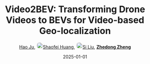 ---
title: "Video2BEV: Transforming Drone Videos to BEVs for Video-based Geo-localization"
collection: publications
permalink: /publication/Video2BE2025
date: 2025-01-01
doi: 
keywords: transforming drone videos, video based geo, video2bev transforming drone, visual geo-localization, 
venue: 'IEEE/CVF International Conference on Computer Vision (ICCV)'
paperurl: 'https://zdzheng.xyz/files/Juhao_Video2BEV.pdf'
code: 'https://github.com/HaoDot/Video2BEV-Open'
author: '<a href="https://zdzheng.xyz/authors/Hao-Ju" class="author">Hao Ju</a>, <a href="https://zdzheng.xyz/authors/Shaofei-Huang" class="author"> <img src= "https://zdzheng.xyz/coauthors/shaofei-huang.jpg" alt="shaofei-huang" style="border-radius: 50%; height:20px; width:20px">Shaofei Huang</a>, <a href="https://zdzheng.xyz/authors/Si-Liu" class="author"> <img src= "https://zdzheng.xyz/coauthors/si-liu.jpeg" alt="si-liu" style="border-radius: 50%; height:20px; width:20px">Si Liu</a>, <strong><a href="https://zdzheng.xyz/authors/Zhedong-Zheng" class="author">Zhedong Zheng</a></strong>'
sqlauthor: '{"@type": "Person","name": "Hao Ju"}, {"@type": "Person","name": "Shaofei Huang"}, {"@type": "Person","name": "Si Liu"}, {"@type": "Person","name": "Zhedong Zheng"}'
citation: ' Hao Ju,  Shaofei Huang,  Si Liu,  Zhedong Zheng, &quot;Video2BEV: Transforming Drone Videos to BEVs for Video-based Geo-localization.&quot; ICCV, 2025.'
pub_year: '2025'
bib: >
    @inproceedings{ju2024video2bev,<br>author = "Ju, Hao and Huang, Shaofei and Liu, Si and Zheng, Zhedong",<br>title = "Video2BEV: Transforming Drone Videos to BEVs for Video-based Geo-localization",<br>booktitle = "ICCV",<br>url = "https://zdzheng.xyz/files/Juhao\_Video2BEV.pdf",<br>code = "https://github.com/HaoDot/Video2BEV-Open",<br>year = "2025"
    }

---